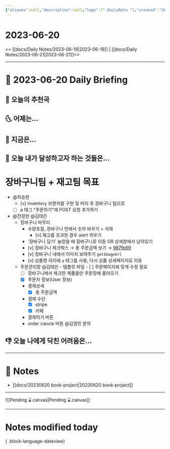 ```yaml
---
{"aliases":null,"description":null,"tags":[" DailyNote "],"created":"2023-06-20T16:59:05","updated":"2023-07-15T21:30:20","title":"2023-06-20","dg-publish":true,"permalink":"/docs/daily-notes/2023-06-20/","dgPassFrontmatter":true}
---
```



# 2023-06-20

<< [[docs/Daily Notes/2023-06-19\|2023-06-19]] | [[docs/Daily Notes/2023-06-21\|2023-06-21]]>>

---

# 📅 2023-06-20 Daily Briefing

## 🎵 오늘의 추천곡

## 🌜 어제는...

## 🙌 지금은...

## 🚀 오늘 내가 달성하고자 하는 것들은...


<div class="transclusion internal-embed is-loaded"><div class="markdown-embed">



# 장바구니팀 + 재고팀 목표

- @최승현
	- [v] inventory 브랜치를 구현 및 머지 후 장바구니 팀으로
	- [ ] a 태그 "주문하기"에 POST 요청 추가하기
- @전정헌 @김태은
	- 장바구니 마무리 
		- 수량조절, 장바구니 안에서 숫자 바꾸기 + 삭제
			- [v] 재고를 초과한 경우 alert 띄우기
		- '장바구니 담기' 눌렀을 때 장바구니로 이동 OR 상세창에서 남아있기
		- [v] 장바구니 체크박스 → 총 주문금액 보기 → [987fb69](https://github.com/ESTsoft-Book-Project/bookstore/blob/987fb6928e2625706a97749c2cc032c4992440c0/templates/cart_list.html#L98-L107)
		- [v] 장바구니 내에서 이미지 보여주기 `getImageUrl`
		- [v] 상품명 자리에 `a` 태그를 사용, 다시 상품 상세페이지로 이동
	- 주문관리창 @김태은 		- 템플릿 파일
			- [ ] 주문페이지에 맞게 수정 필요
		- [ ] 장바구니에서 체크한 제품들만 주문창에 올라오기
		- [x] 주문자 정보(User 정보)
		- 결제상세
			- [x] 총 주문금액
		- 결제 수단
			- [x] stripe
			- [x] 카페
		- 결제하기 버튼
		- order cancle 버튼 @김영민 문의


</div></div>


## 👎 오늘 나에게 닥친 어려움은...

---

# 📝 Notes

- [[docs/20230620 book-project\|20230620 book-project]]

___

![[Pending ⌛.canvas\|Pending ⌛.canvas]]

---

# Notes modified today


{ .block-language-dataview}
